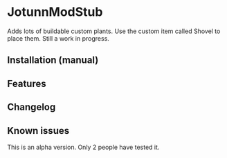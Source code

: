 ﻿# JotunnModStub
Adds lots of buildable custom plants. Use the custom item called Shovel to place them. Still a work in progress.

## Installation (manual)


## Features


## Changelog


## Known issues
This is an alpha version. Only 2 people have tested it.
